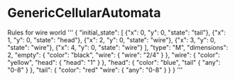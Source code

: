 # GenericCellularAutomata

Rules for wire world
'''
{
	"initial_state": [
		{"x": 0, "y": 0, "state": "tail"},
		{"x": 1, "y": 0, "state": "head"},
		{"x": 2, "y": 0, "state": "wire"},
		{"x": 3, "y": 0, "state": "wire"},
		{"x": 4, "y": 0, "state": "wire"}
	], 
  "type": "M",
  "dimensions": 2,
  "empty": {
    "color": "black",
		"wire": {
			"wire": "2/4"
		}
  },
  "wire": {
    "color": "yellow",
    "head": {
      "head": "1"
    }
  },
  "head": {
    "color": "blue",
    "tail" {
      "any": "0-8"
    }
  },
  "tail": {
    "color": "red"
    "wire": {
      "any": "0-8"
    }
  }
}
'''

